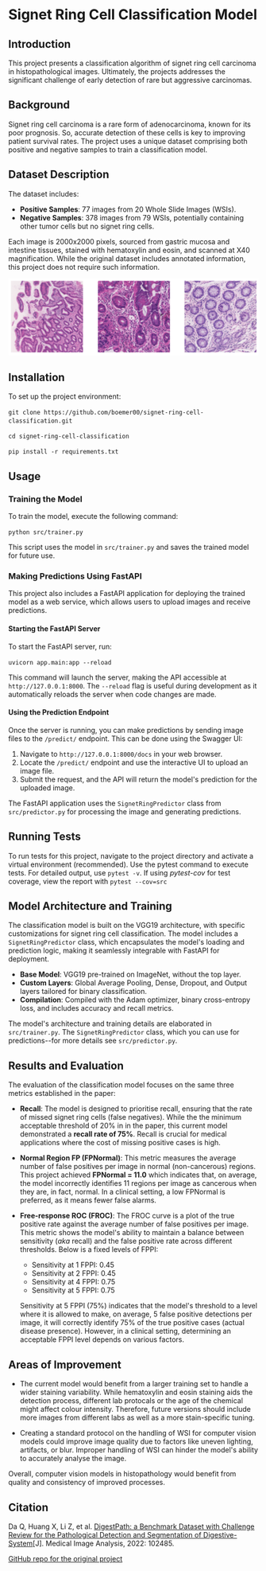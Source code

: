 # Signet Ring Cell Classification Model

## Introduction
This project presents a classification algorithm of signet ring cell carcinoma in histopathological images. Ultimately, the projects addresses the significant challenge of early detection of rare but aggressive carcinomas.

## Background
Signet ring cell carcinoma is a rare form of adenocarcinoma, known for its poor prognosis. So, accurate detection of these cells is key to improving patient survival rates. The project uses a unique dataset comprising both positive and negative samples to train a classification model.

## Dataset Description
The dataset includes:
- **Positive Samples**: 77 images from 20 Whole Slide Images (WSIs).
- **Negative Samples**: 378 images from 79 WSIs, potentially containing other tumor cells but no signet ring cells.

Each image is 2000x2000 pixels, sourced from gastric mucosa and intestine tissues, stained with hematoxylin and eosin, and scanned at X40 magnification. While the original dataset includes annotated information, this project does not require such information.

![.](docs/signet_ring_computer_vision_model.png)

## Installation
To set up the project environment:

`git clone https://github.com/boemer00/signet-ring-cell-classification.git`

`cd signet-ring-cell-classification`

`pip install -r requirements.txt`

## Usage

### Training the Model

To train the model, execute the following command:

`python src/trainer.py`

This script uses the model in `src/trainer.py` and saves the trained model for future use.

### Making Predictions Using FastAPI

This project also includes a FastAPI application for deploying the trained model as a web service, which allows users to upload images and receive predictions.

#### Starting the FastAPI Server

To start the FastAPI server, run:

`uvicorn app.main:app --reload`

This command will launch the server, making the API accessible at `http://127.0.0.1:8000`. The `--reload` flag is useful during development as it automatically reloads the server when code changes are made.

#### Using the Prediction Endpoint

Once the server is running, you can make predictions by sending image files to the `/predict/` endpoint. This can be done using the Swagger UI:

1. Navigate to `http://127.0.0.1:8000/docs` in your web browser.
2. Locate the `/predict/` endpoint and use the interactive UI to upload an image file.
3. Submit the request, and the API will return the model's prediction for the uploaded image.

The FastAPI application uses the `SignetRingPredictor` class from `src/predictor.py` for processing the image and generating predictions.


## Running Tests
To run tests for this project, navigate to the project directory and activate a virtual environment (recommended). Use the pytest command to execute tests. For detailed output, use `pytest -v`. If using *pytest-cov* for test coverage, view the report with `pytest --cov=src`

## Model Architecture and Training

The classification model is built on the VGG19 architecture, with specific customizations for signet ring cell classification. The model includes a `SignetRingPredictor` class, which encapsulates the model's loading and prediction logic, making it seamlessly integrable with FastAPI for deployment.

- **Base Model**: VGG19 pre-trained on ImageNet, without the top layer.
- **Custom Layers**: Global Average Pooling, Dense, Dropout, and Output layers tailored for binary classification.
- **Compilation**: Compiled with the Adam optimizer, binary cross-entropy loss, and includes accuracy and recall metrics.

The model's architecture and training details are elaborated in `src/trainer.py`. The `SignetRingPredictor` class, which you can use for predictions--for more details see `src/predictor.py`.

## Results and Evaluation

The evaluation of the classification model focuses on the same three metrics established in the paper:

- **Recall**: The model is designed to prioritise recall, ensuring that the rate of missed signet ring cells (false negatives). While the the minimum acceptable threshold of 20% in in the paper, this current model demonstrated a **recall rate of 75%**. Recall is crucial for medical applications where the cost of missing positive cases is high.

- **Normal Region FP (FPNormal)**: This metric measures the average number of false positives per image in normal (non-cancerous) regions. This project achieved **FPNormal = 11.0** which indicates that, on average, the model incorrectly identifies 11 regions per image as cancerous when they are, in fact, normal. In a clinical setting, a low FPNormal is preferred, as it means fewer false alarms.

- **Free-response ROC (FROC)**: The FROC curve is a plot of the true positive rate against the average number of false positives per image. This metric shows the model's ability to maintain a balance between sensitivity (*aka* recall) and the false positive rate across different thresholds. Below is a fixed levels of FPPI:
  - Sensitivity at 1 FPPI: 0.45
  - Sensitivity at 2 FPPI: 0.45
  - Sensitivity at 4 FPPI: 0.75
  - Sensitivity at 5 FPPI: 0.75

  Sensitivity at 5 FPPI (75%) indicates that the model's threshold to a level where it is allowed to make, on average, 5 false positive detections per image, it will correctly identify 75% of the true positive cases (actual disease presence). However, in a clinical setting, determining an acceptable FPPI level depends on various factors.

## Areas of Improvement

- The current model would benefit from a larger training set to handle a wider staining variability. While hematoxylin and eosin staining aids the detection process, different lab protocals or the age of the chemical might affect colour intensity. Therefore, future versions should include more images from different labs as well as a more stain-specific tuning.

- Creating a standard protocol on the handling of WSI for computer vision models could improve image quality due to factors like uneven lighting, artifacts, or blur. Improper handling of WSI can hinder the model's ability to accurately analyse the image.

Overall, computer vision models in histopathology would benefit from quality and consistency of improved processes.

## Citation
Da Q, Huang X, Li Z, et al. [DigestPath: a Benchmark Dataset with Challenge Review for the
Pathological Detection and Segmentation of Digestive-System](https://doi.org/10.1016/j.media.2022.102485)[J].
Medical Image Analysis, 2022: 102485.

[GitHub repo for the original project](https://github.com/bupt-ai-cz/CAC-UNet-DigestPath2019/blob/main/papers/DigestPath-a-Benchmark-Dataset-with-Challenge-Review.pdf)
